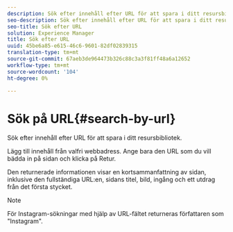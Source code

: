 ```yaml
---
description: Sök efter innehåll efter URL för att spara i ditt resursbibliotek.
seo-description: Sök efter innehåll efter URL för att spara i ditt resursbibliotek.
seo-title: Sök efter URL
solution: Experience Manager
title: Sök efter URL
uuid: 45be6a85-e615-46c6-9601-82df02839315
translation-type: tm+mt
source-git-commit: 67aeb3de964473b326c88c3a3f81ff48a6a12652
workflow-type: tm+mt
source-wordcount: '104'
ht-degree: 0%

---
```



# Sök på URL{#search-by-url}

Sök efter innehåll efter URL för att spara i ditt resursbibliotek.

Lägg till innehåll från valfri webbadress. Ange bara den URL som du vill bädda in på sidan och klicka på Retur.

Den returnerade informationen visar en kortsammanfattning av sidan, inklusive den fullständiga URL:en, sidans titel, bild, ingång och ett utdrag från det första stycket.

>[!NOTE]
>
>För Instagram-sökningar med hjälp av URL-fältet returneras författaren som &quot;Instagram&quot;.

